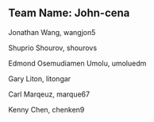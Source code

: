## Team Name: John-cena

Jonathan Wang, wangjon5

Shuprio Shourov, shourovs

Edmond Osemudiamen Umolu, umoluedm

Gary Liton, litongar

Carl Marqeuz, marque67

Kenny Chen, chenken9
